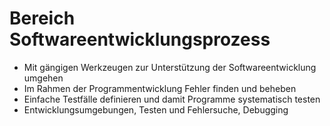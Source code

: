 # Bereich Softwareentwicklungsprozess

<ul>
  <li>Mit gängigen Werkzeugen zur Unterstützung der Softwareentwicklung umgehen  </li>
  <li>Im Rahmen der Programmentwicklung Fehler finden und beheben</li>
  <li>Einfache Testfälle definieren und damit Programme systematisch testen</li>
  <li>Entwicklungsumgebungen, Testen und Fehlersuche, Debugging</li>
</ul>
